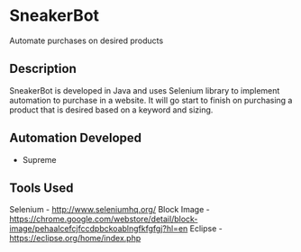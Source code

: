 # SneakerBot
Automate purchases on desired products

## Description
SneakerBot is developed in Java and uses Selenium library to implement automation to purchase in a website. It will go start to finish on purchasing a product that is desired based on a keyword and sizing.

## Automation Developed
- Supreme

## Tools Used
Selenium - http://www.seleniumhq.org/
Block Image - https://chrome.google.com/webstore/detail/block-image/pehaalcefcjfccdpbckoablngfkfgfgj?hl=en
Eclipse - https://eclipse.org/home/index.php
